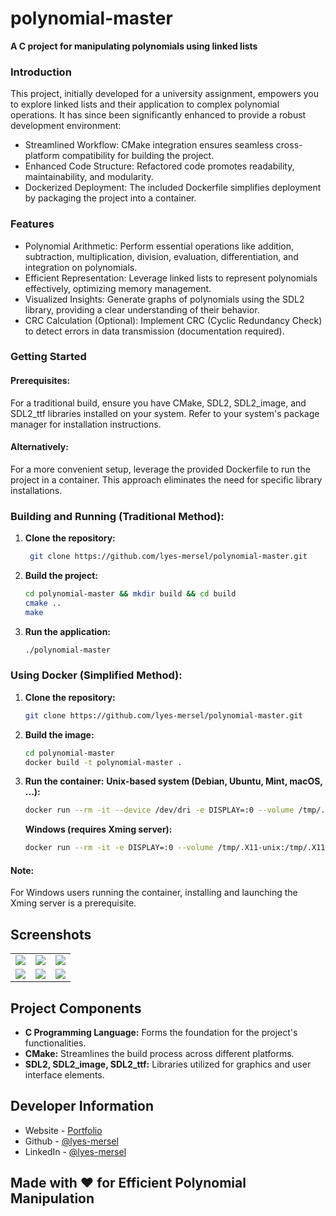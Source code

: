 # polynomial-master

**A C project for manipulating polynomials using linked lists**

### Introduction
This project, initially developed for a university assignment, empowers you to explore linked lists and their application to complex polynomial operations. It has since been significantly enhanced to provide a robust development environment:
- Streamlined Workflow: CMake integration ensures seamless cross-platform compatibility for building the project.
- Enhanced Code Structure: Refactored code promotes readability, maintainability, and modularity.
- Dockerized Deployment: The included Dockerfile simplifies deployment by packaging the project into a container.


### Features
- Polynomial Arithmetic: Perform essential operations like addition, subtraction, multiplication, division, evaluation, differentiation, and integration on polynomials.
- Efficient Representation: Leverage linked lists to represent polynomials effectively, optimizing memory management.
- Visualized Insights: Generate graphs of polynomials using the SDL2 library, providing a clear understanding of their behavior.
- CRC Calculation (Optional): Implement CRC (Cyclic Redundancy Check) to detect errors in data transmission (documentation required).


### Getting Started
#### Prerequisites:
For a traditional build, ensure you have CMake, SDL2, SDL2_image, and SDL2_ttf libraries installed on your system. Refer to your system's package manager for installation instructions.

#### Alternatively:
For a more convenient setup, leverage the provided Dockerfile to run the project in a container. This approach eliminates the need for specific library installations.

### Building and Running (Traditional Method):
1. **Clone the repository:**
   ```bash
    git clone https://github.com/lyes-mersel/polynomial-master.git
    ```
2. **Build the project:**
    ```bash
    cd polynomial-master && mkdir build && cd build
    cmake ..
    make
    ```
3. **Run the application:**
    ```bash
    ./polynomial-master
    ```

### Using Docker (Simplified Method):
1. **Clone the repository:**
    ```bash
    git clone https://github.com/lyes-mersel/polynomial-master.git
    ```
2. **Build the image:**
    ```bash
    cd polynomial-master
    docker build -t polynomial-master .
    ```
3. **Run the container:**
    **Unix-based system (Debian, Ubuntu, Mint, macOS, ...):**
    ```bash
    docker run --rm -it --device /dev/dri -e DISPLAY=:0 --volume /tmp/.X11-unix:/tmp/.X11-unix polynomial-master
    ```
    **Windows (requires Xming server):**
    ```bash
    docker run --rm -it -e DISPLAY=:0 --volume /tmp/.X11-unix:/tmp/.X11-unix polynomial-master
    ```

#### Note:
For Windows users running the container, installing and launching the Xming server is a prerequisite.


## Screenshots
|  |  |  |
| -------| ------- | ------- |
| ![](./screenshots/1.png) | ![](./screenshots/2.png) | ![](./screenshots/3.png) |
| ![](./screenshots/4.png) | ![](./screenshots/5.png) | ![](./screenshots/6.png) |


## Project Components
- **C Programming Language:** Forms the foundation for the project's functionalities.
- **CMake:** Streamlines the build process across different platforms.
- **SDL2, SDL2_image, SDL2_ttf:** Libraries utilized for graphics and user interface elements.


## Developer Information
- Website - [Portfolio](https://lyes-mersel.netlify.app)
- Github - [@lyes-mersel](https://github.com/lyes-mersel)
- LinkedIn - [@lyes-mersel](https://www.linkedin.com/in/lyes-mersel/)


## Made with ❤️ for Efficient Polynomial Manipulation
